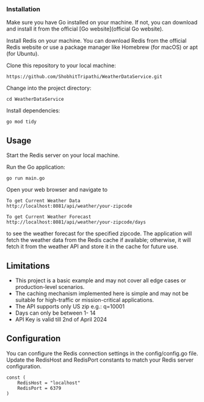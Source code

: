 ### Installation
Make sure you have Go installed on your machine. 
If not, you can download and install it from the official [Go website](official Go website).

Install Redis on your machine. You can download Redis from the official Redis website or use a package manager like Homebrew (for macOS) or apt (for Ubuntu).

Clone this repository to your local machine:
````
https://github.com/ShobhitTripathi/WeatherDataService.git
````
Change into the project directory:
````
cd WeatherDataService
````
Install dependencies:
````
go mod tidy
````

## Usage
Start the Redis server on your local machine.

Run the Go application:
````
go run main.go
````

Open your web browser and navigate to

``````
To get Current Weather Data
http://localhost:8081/api/weather/your-zipcode 
``````

``````
To get Current Weather Forecast
http://localhost:8081/api/weather/your-zipcode/days
``````
to see the weather forecast for the specified zipcode. The application will fetch the weather data from the Redis cache if available; otherwise, it will fetch it from the weather API and store it in the cache for future use.


## Limitations
- This project is a basic example and may not cover all edge cases or production-level scenarios.
- The caching mechanism implemented here is simple and may not be suitable for high-traffic or mission-critical applications.
- The API supports only US zip e.g.: q=10001
- Days can only be between 1- 14
- API Key is valid till 2nd of April 2024

## Configuration
You can configure the Redis connection settings in the config/config.go file. Update the RedisHost and RedisPort constants to match your Redis server configuration.
````
const (
    RedisHost = "localhost"
    RedisPort = 6379
)
````
